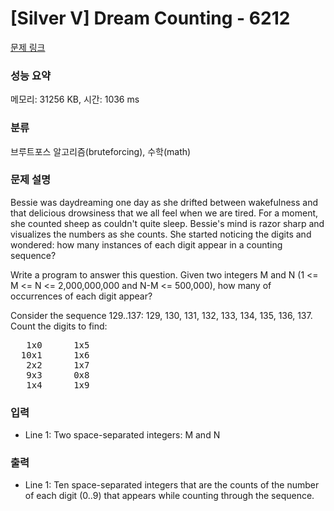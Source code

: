# [Silver V] Dream Counting - 6212 

[문제 링크](https://www.acmicpc.net/problem/6212) 

### 성능 요약

메모리: 31256 KB, 시간: 1036 ms

### 분류

브루트포스 알고리즘(bruteforcing), 수학(math)

### 문제 설명

<p>Bessie was daydreaming one day as she drifted between wakefulness and that delicious drowsiness that we all feel when we are tired. For a moment, she counted sheep as couldn't quite sleep. Bessie's mind is razor sharp and visualizes the numbers as she counts. She started noticing the digits and wondered: how many instances of each digit appear in a counting sequence?</p>

<p>Write a program to answer this question. Given two integers M and N (1 <= M <= N <= 2,000,000,000 and N-M <= 500,000), how many of occurrences of each digit appear?</p>

<p>Consider the sequence 129..137: 129, 130, 131, 132, 133, 134, 135, 136, 137. Count the digits to find:</p>

<pre>   1x0      1x5
  10x1      1x6
   2x2      1x7
   9x3      0x8
   1x4      1x9</pre>

### 입력 

 <ul>
	<li>Line 1: Two space-separated integers: M and N</li>
</ul>

### 출력 

 <ul>
	<li>Line 1: Ten space-separated integers that are the counts of the number of each digit (0..9) that appears while counting through the sequence.</li>
</ul>

